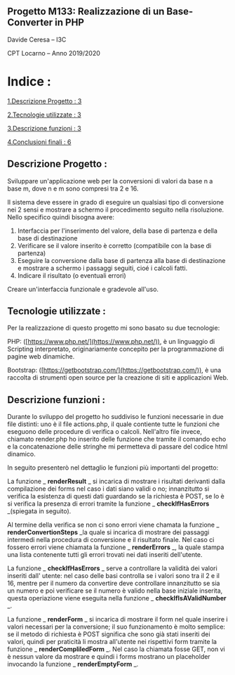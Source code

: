 ## Progetto M133: Realizzazione di un Base-Converter in PHP

Davide Ceresa – I3C

CPT Locarno – Anno 2019/2020

# Indice :

[1.Descrizione Progetto : 3](#_Toc42433444)

[2.Tecnologie utilizzate : 3](#_Toc42433445)

[3.Descrizione funzioni : 3](#_Toc42433446)

[4.Conclusioni finali : 6](#_Toc42433447)

## Descrizione Progetto :

Sviluppare un&#39;applicazione web per la conversioni di valori da base n a base m, dove n e m sono compresi tra 2 e 16.

Il sistema deve essere in grado di eseguire un qualsiasi tipo di conversione nei 2 sensi e mostrare a schermo il procedimento seguito nella risoluzione. Nello specifico quindi bisogna avere:

1. Interfaccia per l&#39;inserimento del valore, della base di partenza e della base di destinazione
2. Verificare se il valore inserito è corretto (compatibile con la base di partenza)
3. Eseguire la conversione dalla base di partenza alla base di destinazione e mostrare a schermo i passaggi seguiti, cioé i calcoli fatti.
4. Indicare il risultato (o eventuali errori)

Creare un&#39;interfaccia funzionale e gradevole all&#39;uso.

## Tecnologie utilizzate :

Per la realizzazione di questo progetto mi sono basato su due tecnologie:

PHP: ([https://www.php.net/](https://www.php.net/)), è un linguaggio di Scripting interpretato, originariamente concepito per la programmazione di pagine web dinamiche.

Bootstrap: ([https://getbootstrap.com/](https://getbootstrap.com/)), è una raccolta di strumenti open source per la creazione di siti e applicazioni Web.

## Descrizione funzioni :

Durante lo sviluppo del progetto ho suddiviso le funzioni necessarie in due file distinti: uno è il file actions.php, il quale contiente tutte le funzioni che eseguono delle procedure di verifica o calcoli. Nell&#39;altro file invece, chiamato render.php ho inserito delle funzione che tramite il comando echo e la concatenazione delle stringhe mi permetteva di passare del codice html dinamico.

In seguito presenterò nel dettaglio le funzioni più importanti del progetto:

La funzione _ **renderResult** _ si incarica di mostrare i risultati derivanti dalla compilazione dei forms nel caso i dati siano validi o no; innanzitutto si verifica la esistenza di questi dati guardando se la richiesta è POST, se lo è si verifica la presenza di errori tramite la funzione _ **checkIfHasErrors** _(spiegata in seguito).

Al termine della verifica se non ci sono errori viene chamata la funzione _ **renderConvertionSteps** _la quale si incarica di mostrare dei passaggi intermedi nella procedura di conversione e il risultato finale. Nel caso ci fossero errori viene chiamata la funzione _ **renderErrors** _, la quale stampa una lista contenente tutti gli errori trovati nei dati inseriti dell&#39;utente.

La funzione _ **checkIfHasErrors** _ serve a controllare la validità dei valori inseriti dall&#39; utente: nel caso delle basi controlla se i valori sono tra il 2 e il 16, mentre per il numero da convertire deve controllare innanzitutto se sia un numero e poi verificare se il numero è valido nella base iniziale inserita, questa operiazione viene eseguita nella funzione _ **checkIfIsAValidNumber** _.

La funzione _ **renderForm** _ si incarica di mostrare il form nel quale inserire i valori necessari per la conversione; il suo funzionamento è molto semplice: se il metodo di richiesta è POST significa che sono già stati inseriti dei valori, quindi per praticità li mostra all&#39;utente nei rispettivi form tramite la funzione _ **renderCompliledForm** _. Nel caso la chiamata fosse GET, non vi è nessun valore da mostrare e quindi i forms mostrano un placeholder invocando la funzione _ **renderEmptyForm** _.

